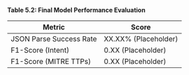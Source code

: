 **Table 5.2: Final Model Performance Evaluation**

| Metric | Score |
| --- | --- |
| JSON Parse Success Rate | XX.XX% (Placeholder) |
| F1-Score (Intent) | 0.XX (Placeholder) |
| F1-Score (MITRE TTPs) | 0.XX (Placeholder) |
